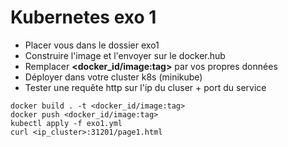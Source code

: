 # Kubernetes exo 1
- Placer vous dans le dossier exo1
- Construire l'image et l'envoyer sur le docker.hub 
- Remplacer **<docker_id/image:tag>** par vos propres données 
- Déployer dans votre cluster k8s (minikube)
- Tester une requête http sur l'ip du cluser + port du service

```
docker build . -t <docker_id/image:tag>
docker push <docker_id/image:tag>
kubectl apply -f exo1.yml
curl <ip_cluster>:31201/page1.html
```